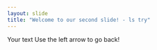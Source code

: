 ```yaml
---
layout: slide
title: "Welcome to our second slide! - ls try"
---
```

Your text
Use the left arrow to go back!